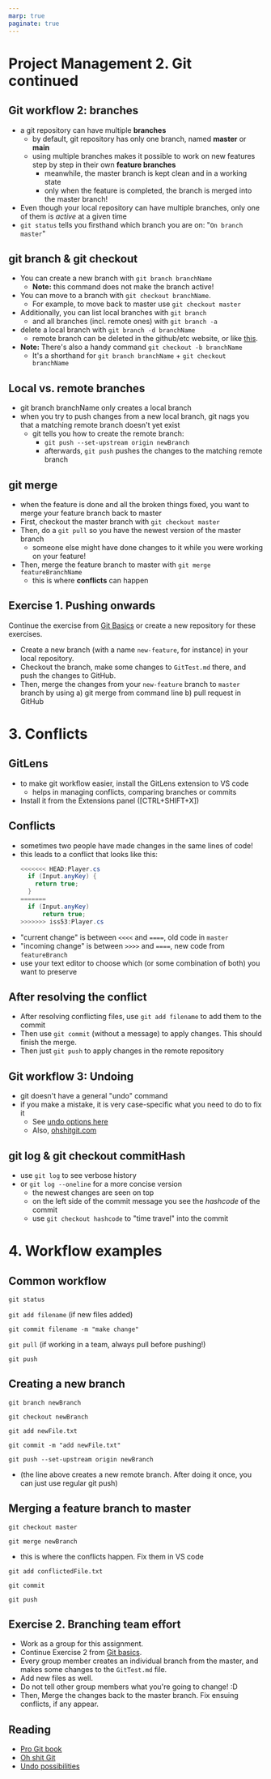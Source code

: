 ```yaml
---
marp: true
paginate: true
---
```

<!-- headingDivider: 3 -->
<!-- class: default -->

# Project Management 2. Git continued

## Git workflow 2: branches
* a git repository can have multiple **branches**
  * by default, git repository has only one branch, named **master** or **main**
  * using multiple branches makes it possible to work on new features step by step in their own **feature branches**
    * meanwhile, the master branch is kept clean and in a working state
    * only when the feature is completed, the branch is merged into the master branch! 
* Even though your local repository can have multiple branches, only one of them is *active* at a given time
* `git status` tells you firsthand which branch you are on: "`On branch master`"
## git branch & git checkout

* You can create a new branch with `git branch branchName`
  * **Note:** this command does not make the branch active!
* You can move to a branch with `git checkout branchName`. 
  * For example, to move back to master use `git checkout master`
* Additionally, you can list local branches with `git branch` 
  * and all branches (incl. remote ones) with `git branch -a`
* delete a local branch with `git branch -d branchName`
  * remote branch can be deleted in the github/etc website, or like [this](https://koukia.ca/delete-a-local-and-a-remote-git-branch-61df0b10d323).
* **Note:** There's also a handy command `git checkout -b branchName`
  * It's a shorthand for `git branch branchName` + `git checkout branchName`
## Local vs. remote branches

* git branch branchName only creates a local branch
* when you try to push changes from a new local branch, git nags you that a matching remote branch doesn't yet exist
  * git tells you how to create the remote branch:
    * `git push --set-upstream origin newBranch`
    * afterwards, `git push` pushes the changes to the matching remote branch
## git merge

* when the feature is done and all the broken things fixed, you want to merge your feature branch back to master
* First, checkout the master branch with `git checkout master`
* Then, do a `git pull` so you have the newest version of the master branch
  * someone else might have done changes to it while you were working on your feature!
* Then, merge the feature branch to master with `git merge featureBranchName`
  * this is where **conflicts** can happen

## Exercise 1. Pushing onwards
<!-- _backgroundColor: Khaki -->

Continue the exercise from [Git Basics](1-git-basics.md) or create a new repository for these exercises.
* Create a new branch (with a name `new-feature`, for instance) in your local repository.
* Checkout the branch, make some changes to `GitTest.md` there, and push the changes to GitHub.
* Then, merge the changes from your `new-feature` branch to `master` branch by using
  a) git merge from command line
  b) pull request in GitHub
# 3. Conflicts
## GitLens

* to make git workflow easier, install the GitLens extension to VS code
  * helps in managing conflicts, comparing branches or commits
* Install it from the Extensions panel ([CTRL+SHIFT+X])
## Conflicts

* sometimes two people have made changes in the same lines of code!
* this leads to a conflict that looks like this:
  ```c#
  <<<<<<< HEAD:Player.cs
    if (Input.anyKey) {
      return true;
    }
  =======
    if (Input.anyKey)
        return true;
  >>>>>>> iss53:Player.cs
  ```
* "current change" is between `<<<<` and `====`, old code in `master`
* "incoming change" is between `>>>>` and `====`, new code from `featureBranch`
* use your text editor to choose which (or some combination of both) you want to preserve
## After resolving the conflict
* After resolving conflicting files, use `git add filename` to add them to the commit
* Then use `git commit` (without a message) to apply changes. This should finish the merge.
* Then just `git push` to apply changes in the remote repository

## Git workflow 3: Undoing
* git doesn't have a general "undo" command
* if you make a mistake, it is very case-specific what you need to do to fix it
  * See [undo options here](https://docs.gitlab.com/ee/topics/git/numerous_undo_possibilities_in_git/)  
  * Also, [ohshitgit.com](https://ohshitgit.com/)
## git log & git checkout commitHash

* use `git log` to see verbose history
* or `git log --oneline` for a more concise version
  * the newest changes are seen on top
  * on the left side of the commit message you see the *hashcode* of the commit
  * use `git checkout hashcode` to "time travel" into the commit

# 4. Workflow examples
## Common workflow

`git status`

`git add filename`	(if new files added)

`git commit filename -m "make change"`

`git pull` (if working in a team, always pull before pushing!)

`git push`

## Creating a new branch

`git branch newBranch`

`git checkout newBranch`

`git add newFile.txt`

`git commit -m "add newFile.txt"`

`git push --set-upstream origin newBranch`

* (the line above creates a new remote branch. After doing it once, you can just use regular git push)

## Merging a feature branch to master

`git checkout master`

`git merge newBranch`

* this is where the conflicts happen. Fix them in VS code

`git add conflictedFile.txt`

`git commit`

`git push`

## Exercise 2. Branching team effort
<!-- _backgroundColor: Khaki -->
* Work as a group for this assignment.
* Continue Exercise 2 from [Git basics](1-git-basics.md).
* Every group member creates an individual branch from the master, and makes some changes to the `GitTest.md` file.
* Add new files as well.
* Do not tell other group members what you're going to change! :D
* Then, Merge the changes back to the master branch. Fix ensuing conflicts, if any appear.


## Reading 

* [Pro Git book](https://git-scm.com/book/en/v2)
* [Oh shit Git]([ohshitgit.com](https://ohshitgit.com/))
* [Undo possibilities](https://docs.gitlab.com/ee/topics/git/numerous_undo_possibilities_in_git/) 